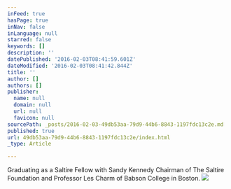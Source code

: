 ```yaml
---
inFeed: true
hasPage: true
inNav: false
inLanguage: null
starred: false
keywords: []
description: ''
datePublished: '2016-02-03T08:41:59.601Z'
dateModified: '2016-02-03T08:41:42.844Z'
title: ''
author: []
authors: []
publisher:
  name: null
  domain: null
  url: null
  favicon: null
sourcePath: _posts/2016-02-03-49db53aa-79d9-44b6-8843-1197fdc13c2e.md
published: true
url: 49db53aa-79d9-44b6-8843-1197fdc13c2e/index.html
_type: Article

---
```

Graduating as a Saltire Fellow with Sandy Kennedy Chairman of The Saltire Foundation and Professor Les Charm of Babson College in Boston.
![](https://the-grid-user-content.s3-us-west-2.amazonaws.com/dd54728b-297e-449c-81e7-2808f98341f0.jpg)